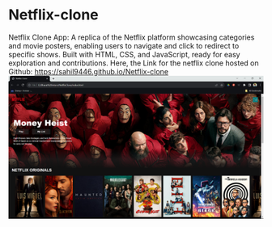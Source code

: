 # Netflix-clone
Netflix Clone App: A replica of the Netflix platform showcasing categories and movie posters, enabling users to navigate and click to redirect to specific shows. Built with HTML, CSS, and JavaScript, ready for easy exploration and contributions.
Here, the Link for the netflix clone hosted on Github: https://sahil9446.github.io/Netflix-clone
![Preview Image](Netflixclonepreview.png)

